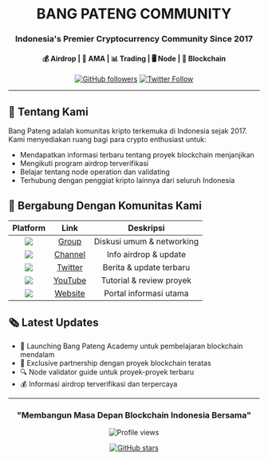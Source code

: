 <div align="center">  
  
# BANG PATENG COMMUNITY

### Indonesia's Premier Cryptocurrency Community Since 2017 
#### 💰 Airdrop | 💬 AMA | 📊 Trading | 🖥️ Node | 🔗 Blockchain  

[![GitHub followers](https://img.shields.io/github/followers/bangpateng?style=social)](https://github.com/bangpateng)
[![Twitter Follow](https://img.shields.io/twitter/follow/bangpateng_?style=social)](https://twitter.com/bangpateng_)

</div>

---

## 🌟 Tentang Kami

Bang Pateng adalah komunitas kripto terkemuka di Indonesia sejak 2017. Kami menyediakan ruang bagi para crypto enthusiast untuk:
- Mendapatkan informasi terbaru tentang proyek blockchain menjanjikan
- Mengikuti program airdrop terverifikasi
- Belajar tentang node operation dan validating
- Terhubung dengan penggiat kripto lainnya dari seluruh Indonesia

## 📱 Bergabung Dengan Komunitas Kami

<div align="center">

| Platform | Link | Deskripsi |
|:--------:|:----:|:---------:|
| <img src="https://img.shields.io/badge/Telegram-2CA5E0?style=for-the-badge&logo=telegram&logoColor=white" /> | [Group](https://t.me/bangpateng_chat) | Diskusi umum & networking |
| <img src="https://img.shields.io/badge/Telegram-2CA5E0?style=for-the-badge&logo=telegram&logoColor=white" /> | [Channel](https://t.me/bangpateng_airdrop) | Info airdrop & update |
| <img src="https://img.shields.io/badge/Twitter-1DA1F2?style=for-the-badge&logo=twitter&logoColor=white" /> | [Twitter](https://www.twitter.com/bangpateng_) | Berita & update terbaru |
| <img src="https://img.shields.io/badge/YouTube-FF0000?style=for-the-badge&logo=youtube&logoColor=white" /> | [YouTube](https://www.youtube.com/c/BangPateng/) | Tutorial & review proyek |
| <img src="https://img.shields.io/badge/Website-0078D7?style=for-the-badge&logo=google-chrome&logoColor=white" /> | [Website](http://www.bangpateng.xyz) | Portal informasi utama |

</div>

</div>

## 🗞️ Latest Updates

- 🚀 Launching Bang Pateng Academy untuk pembelajaran blockchain mendalam
- 🌟 Exclusive partnership dengan proyek blockchain teratas
- 🔍 Node validator guide untuk proyek-proyek terbaru
- 💰 Informasi airdrop terverifikasi dan terpercaya

---

<div align="center">

### "Membangun Masa Depan Blockchain Indonesia Bersama"

<img src="https://komarev.com/ghpvc/?username=bangpateng&style=flat-square&color=blue" alt="Profile views"/>

[![GitHub stars](https://img.shields.io/github/stars/bangpateng/bangpateng?style=social)](https://github.com/bangpateng/bangpateng)

</div>
